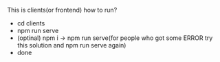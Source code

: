 This is clients(or frontend)
how to run?
- cd clients
- npm run serve
- (optinal) npm i -> npm run serve(for people who got some ERROR try this solution and npm run serve again)
- done
